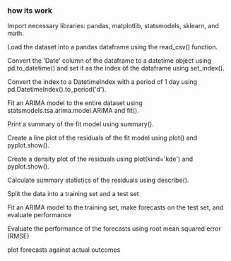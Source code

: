 ### how its work 
Import necessary libraries: pandas, matplotlib, statsmodels, sklearn, and math.

Load the dataset into a pandas dataframe using the read_csv() function.

Convert the 'Date' column of the dataframe to a datetime object using pd.to_datetime() and set it as the index of the dataframe using set_index().

Convert the index to a DatetimeIndex with a period of 1 day using pd.DatetimeIndex().to_period('d').

Fit an ARIMA model to the entire dataset using statsmodels.tsa.arima.model.ARIMA and fit().

Print a summary of the fit model using summary().


Create a line plot of the residuals of the fit model using plot() and pyplot.show().

Create a density plot of the residuals using plot(kind='kde') and pyplot.show().


Calculate summary statistics of the residuals using describe().


Split the data into a training set and a test set


Fit an ARIMA model to the training set, make forecasts on the test set, and evaluate performance


Evaluate the performance of the forecasts using root mean squared error (RMSE)


plot forecasts against actual outcomes

